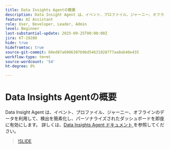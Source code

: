 ```yaml
---
title: Data Insights Agentの概要
description: Data Insight Agent は、イベント、プロファイル、ジャーニー、オフラインのデータを利用して、検出を簡素化し、パーソナライズされたダッシュボードを即座に有効にします。
feature: AI Assistant
role: User, Developer, Leader, Admin
level: Beginner
last-substantial-update: 2025-09-25T00:00:00Z
jira: KT-19280
hide: true
hidefromtoc: true
source-git-commit: 60ed87a6906307b96d54631028777aa0ab40e435
workflow-type: tm+mt
source-wordcount: '54'
ht-degree: 0%

---
```


# Data Insights Agentの概要

Data Insight Agent は、イベント、プロファイル、ジャーニー、オフラインのデータを利用して、検出を簡素化し、パーソナライズされたダッシュボードを即座に有効にします。 詳しくは、[Data Insights Agent ドキュメント ](https://experienceleague.adobe.com/ja/docs/analytics-platform/using/cja-overview/cja-b2c-overview/data-analysis-ai) を参照してください。

>[!SLIDE](data-insights-agent-overview)

